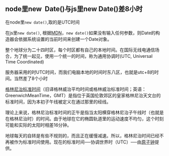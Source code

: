 ## node里new  Date()与js里new Date()差8小时

在node里```new date()```,取的是UTC时间

在js里```new date()```,
根据[MDN](https://developer.mozilla.org/zh-CN/docs/Web/JavaScript/Reference/Global_Objects/Date)，```new date()```如果没有输入任何参数，则Date的构造器会依据系统设置的当前时间来创建一个Date对象。

整个地球分为二十四时区，每个时区都有自己的本地时间。在国际无线电通信场合，为了统一起见，使用一个统一的时间，称为通用协调时(UTC, Universal Time Coordinated)

服务器采用的时UTC时间，而我们电脑本地的时间时东八区，也就是utc+8的时间。当然差了8个小时


[格林尼治标准时间](https://baike.baidu.com/item/%E6%A0%BC%E6%9E%97%E5%B0%BC%E6%B2%BB%E6%A0%87%E5%87%86%E6%97%B6%E9%97%B4/586530?fr=aladdin)（旧译格林威治平均时间或格林威治标准时间；英语：GreenwichMeanTime，GMT）是指位于英国伦敦郊区的皇家格林尼治天文台的标准时间，因为本初子午线被定义在通过那里的经线。

理论上来说，格林尼治标准时间的正午是指当太阳横穿格林尼治子午线时（也就是在格林尼治时）的时间。由于地球在它的椭圆轨道里的运动速度不均匀，这个时刻可能和实际的太阳时相差16分钟。

地球每天的自转是有些不规则的，而且正在缓慢减速。所以，格林尼治时间已经不再被作为标准时间使用。现在的标准时间──协调世界时（UTC）──由[原子钟](https://baike.baidu.com/item/%E5%8E%9F%E5%AD%90%E9%92%9F)提供。
